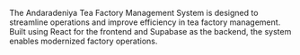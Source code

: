 The Andaradeniya Tea Factory Management System is designed to streamline operations and improve efficiency in tea factory management. Built using React for the frontend and Supabase as the backend, the system enables modernized factory operations.

